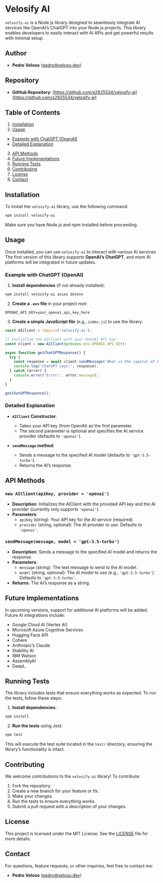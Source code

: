 # Velosify AI

`velosify-ai` is a Node.js library designed to seamlessly integrate AI services like OpenAI’s ChatGPT into your Node.js projects. This library enables developers to easily interact with AI APIs and get powerful results with minimal setup.

## Author
- **Pedro Veloso** ([pedro@veloso.dev](mailto:pedro@veloso.dev))

## Repository
- **GitHub Repository**: [https://github.com/s2925534/velosify-ai](https://github.com/s2925534/velosify-ai)

## Table of Contents

1. [Installation](#installation)
2. [Usage](#usage)
  - [Example with ChatGPT (OpenAI)](#example-with-chatgpt-openai)
  - [Detailed Explanation](#detailed-explanation)
3. [API Methods](#api-methods)
4. [Future Implementations](#future-implementations)
5. [Running Tests](#running-tests)
6. [Contributing](#contributing)
7. [License](#license)
8. [Contact](#contact)

## Installation

To install the `velosify-ai` library, use the following command:

```bash
npm install velosify-ai
```

Make sure you have Node.js and npm installed before proceeding.

## Usage

Once installed, you can use `velosify-ai` to interact with various AI services. The first version of this library supports **OpenAI’s ChatGPT**, and more AI platforms will be integrated in future updates.

### Example with ChatGPT (OpenAI)

1. **Install dependencies** (if not already installed):

```bash
npm install velosify-ai axios dotenv
```

2. **Create a `.env` file** in your project root:

```dotenv
OPENAI_API_KEY=your_openai_api_key_here
```

3. **Create a simple JavaScript file** (e.g., `index.js`) to use the library:

```javascript
const AIClient = require('velosify-ai');

// Initialize the AIClient with your OpenAI API key
const client = new AIClient(process.env.OPENAI_API_KEY);

async function getChatGPTResponse() {
  try {
    const response = await client.sendMessage('What is the capital of France?');
    console.log('ChatGPT says:', response);
  } catch (error) {
    console.error('Error:', error.message);
  }
}

getChatGPTResponse();
```

### Detailed Explanation

- **`AIClient` Constructor**:
  - Takes your API key (from OpenAI) as the first parameter.
  - The second parameter is optional and specifies the AI service provider (defaults to `'openai'`).

- **`sendMessage` method**:
  - Sends a message to the specified AI model (defaults to `'gpt-3.5-turbo'`).
  - Returns the AI’s response.

## API Methods

### `new AIClient(apiKey, provider = 'openai')`

- **Description**: Initializes the AIClient with the provided API key and the AI provider (currently only supports `'openai'`).
- **Parameters**:
  - `apiKey` (string): Your API key for the AI service (required).
  - `provider` (string, optional): The AI provider to use. Defaults to `'openai'`.

### `sendMessage(message, model = 'gpt-3.5-turbo')`

- **Description**: Sends a message to the specified AI model and returns the response.
- **Parameters**:
  - `message` (string): The text message to send to the AI model.
  - `model` (string, optional): The AI model to use (e.g., `'gpt-3.5-turbo'`). Defaults to `'gpt-3.5-turbo'`.
- **Returns**: The AI’s response as a string.

## Future Implementations

In upcoming versions, support for additional AI platforms will be added. Future AI integrations include:

- Google Cloud AI (Vertex AI)
- Microsoft Azure Cognitive Services
- Hugging Face API
- Cohere
- Anthropic’s Claude
- Stability AI
- IBM Watson
- AssemblyAI
- DeepL

## Running Tests

The library includes tests that ensure everything works as expected. To run the tests, follow these steps:

1. **Install dependencies**:

```bash
npm install
```

2. **Run the tests** using Jest:

```bash
npm test
```

This will execute the test suite located in the `test/` directory, ensuring the library’s functionality is intact.

## Contributing

We welcome contributions to the `velosify-ai` library! To contribute:

1. Fork the repository.
2. Create a new branch for your feature or fix.
3. Make your changes.
4. Run the tests to ensure everything works.
5. Submit a pull request with a description of your changes.

## License

This project is licensed under the MIT License. See the [LICENSE](./LICENSE) file for more details.

## Contact

For questions, feature requests, or other inquiries, feel free to contact me:

- **Pedro Veloso** ([pedro@veloso.dev](mailto:pedro@veloso.dev))
